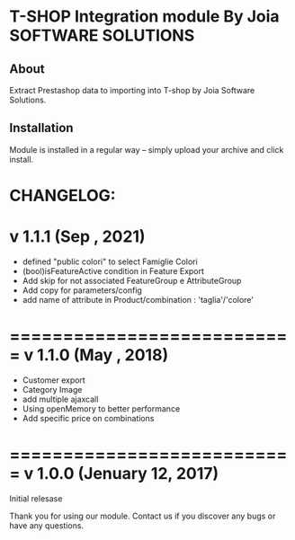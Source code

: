 # T-SHOP Integration module By Joia SOFTWARE SOLUTIONS

## About
Extract Prestashop data to importing into T-shop by Joia Software Solutions.

## Installation
Module is installed in a regular way – simply upload your archive and click install.

CHANGELOG:
===========================
v 1.1.1 (Sep , 2021)
===========================
+ defined "public colori" to select Famiglie Colori
+ (bool)isFeatureActive condition in Feature Export
+ Add skip for not associated FeatureGroup e AttributeGroup
+ Add copy for parameters/config
+ add name of attribute in Product/combination : 'taglia'/'colore'

===========================
v 1.1.0 (May , 2018)
===========================
+ Customer export
+ Category Image
+ add multiple ajaxcall
+ Using openMemory to better performance
+ Add specific price on combinations

===========================
v 1.0.0 (Jenuary 12, 2017)
===========================
Initial relesase

Thank you for using our module.
Contact us if you discover any bugs or have any questions. 
